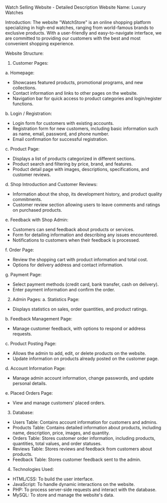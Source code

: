 Watch Selling Website - Detailed Description
Website Name: Luxury Watches

Introduction: The website "WatchStore" is an online shopping platform specializing in high-end watches, ranging from world-famous brands to exclusive products. 
With a user-friendly and easy-to-navigate interface, we are committed to providing our customers with the best and most convenient shopping experience.

Website Structure:

1. Customer Pages:

a. Homepage:
- Showcases featured products, promotional programs, and new collections.
- Contact information and links to other pages on the website.
- Navigation bar for quick access to product categories and login/register functions.
  
b. Login / Registration:
- Login form for customers with existing accounts.
- Registration form for new customers, including basic information such as name, email, password, and phone number.
- Email confirmation for successful registration.

c. Product Page:
- Displays a list of products categorized in different sections.
- Product search and filtering by price, brand, and features.
- Product detail page with images, descriptions, specifications, and customer reviews.

d. Shop Introduction and Customer Reviews:
- Information about the shop, its development history, and product quality commitments.
- Customer review section allowing users to leave comments and ratings on purchased products.

e. Feedback with Shop Admin:
- Customers can send feedback about products or services.
- Form for detailing information and describing any issues encountered.
- Notifications to customers when their feedback is processed.

f. Order Page:
- Review the shopping cart with product information and total cost.
- Options for delivery address and contact information.

g. Payment Page:
- Select payment methods (credit card, bank transfer, cash on delivery).
- Enter payment information and confirm the order.

2. Admin Pages:
a. Statistics Page:
- Displays statistics on sales, order quantities, and product ratings.

b. Feedback Management Page:
- Manage customer feedback, with options to respond or address requests.

c. Product Posting Page:
- Allows the admin to add, edit, or delete products on the website.
- Update information on products already posted on the customer page.

d. Account Information Page:
- Manage admin account information, change passwords, and update personal details.

e. Placed Orders Page:
- View and manage customers' placed orders.

3. Database:
- Users Table: Contains account information for customers and admins.
- Products Table: Contains detailed information about products, including name, description, price, images, and quantity.
- Orders Table: Stores customer order information, including products, quantities, total values, and order statuses.
- Reviews Table: Stores reviews and feedback from customers about products.
- Feedback Table: Stores customer feedback sent to the admin.

4. Technologies Used:
- HTML/CSS: To build the user interface.
- JavaScript: To handle dynamic interactions on the website.
- PHP: To process server-side requests and interact with the database.
- MySQL: To store and manage the website's data.
